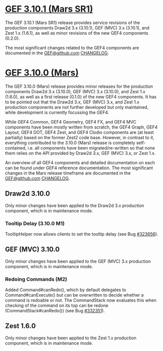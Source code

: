 # [GEF 3.10.1 (Mars SR1)](https://projects.eclipse.org/projects/tools.gef/releases/3.10.1-mars-sr1)

The GEF 3.10.1 (Mars SR1) release provides service revisions of the production components Draw2d 3.x (3.10.1), GEF (MVC) 3.x (3.10.1), and Zest 1.x (1.6.1), as well as minor revisions of the new GEF4 components (0.2.0).

The most significant changes related to the GEF4 components are documented in the GEF@github.com [CHANGELOG](https://github.com/eclipse/gef/blob/master/CHANGELOG.md).

# [GEF 3.10.0 (Mars)](https://projects.eclipse.org/projects/tools.gef/releases/3.10.0-mars)

The GEF 3.10.0 (Mars) release provides minor releases for the production components Draw2d 3.x (3.10.0), GEF (MVC) 3.x (3.10.0), and Zest 1.x (1.6.0), as well as a first release (0.1.0) of the new GEF4 components. It has to be pointed out that the Draw2d 3.x, GEF (MVC) 3.x, and Zest 1.x production components are not further developed but only maintained, while development is currently focussing the GEF4.

While GEF4 Common, GEF4 Geometry, GEF4 FX, and GEF4 MVC components have been mostly written from scratch, the GEF4 Graph, GEF4 Layout, GEF4 DOT, GEF4 Zest, and GEF4 Clodio components are (at least partially) based on the former Zest2 code base. However, in contrast to it, everything contributed to the 3.10.0 (Mars) release is completely self-contained, i.e. all components have been migrated/re-written so that none them relies on the API provided by Draw2d 3.x, GEF (MVC) 3.x, or Zest 1.x.

An overview of all GEF4 components and detailed documentation on each can be found under GEF4 reference documentation. The most significant changes in the Mars release timeframe are documented in the GEF@github.com [CHANGELOG](https://github.com/eclipse/gef/blob/master/CHANGELOG.md).

## Draw2d 3.10.0

Only minor changes have been applied to the Draw2d 3.x production component, which is in maintenance mode. 

### Tooltip Delay (3.10.0 M1)

TooltipHelper now allows clients to set the tooltip delay (see Bug [#323656](https://bugs.eclipse.org/bugs/show_bug.cgi?id=332351)).

## GEF (MVC) 3.10.0

Only minor changes have been applied to the GEF (MVC) 3.x production component, which is in maintenance mode.

### Redoing Commands (M2)

Added Command#canRedo(), which by default delegates to Command#canExecute() but can be overwritten to decide whether a command is redoable or not. The CommandStack now evaluates this when checking of the command on its top can be redone (CommandStack#canRedo()) (see Bug [#332351](https://bugs.eclipse.org/bugs/show_bug.cgi?id=332351)).

## Zest 1.6.0

Only minor changes have been applied to the Zest 1.x production component, which is in maintenance mode.
